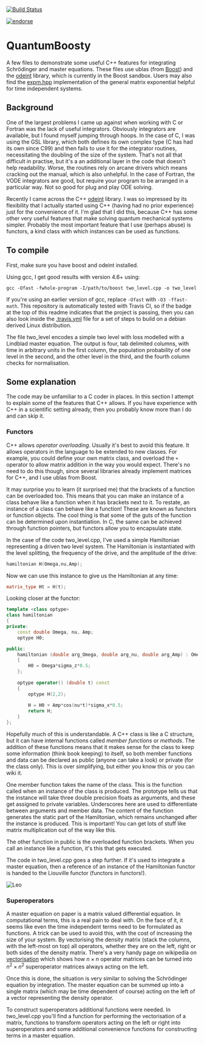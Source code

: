 [![Build Status](https://secure.travis-ci.org/qubyte/QuantumBoosty.png)](http://travis-ci.org/qubyte/QuantumBoosty)

[![endorse](http://api.coderwall.com/qubyte/endorsecount.png)](http://coderwall.com/qubyte)

# QuantumBoosty
A few files to demonstrate some useful C++ features for integrating Schrödinger and master equations. These files use ublas (from [Boost](www.boost.org)) and the [odeint](www.odeint.com) library, which is currently in the Boost sandbox. Users may also find the [expm.hpp](https://www.dbtsai.com/blog/2008-11-25-matrix-exponential/) implementation of the general matrix exponential helpful for time independent systems.

## Background

One of the largest problems I came up against when working with C or Fortran was the lack of useful integrators. Obviously integrators are available, but I found myself jumping through hoops. In the case of C, I was using the GSL library, which both defines its own complex type (C has had its own since C99) and then fails to use it for the integrator routines, necessitating the doubling of the size of the system. That's not all that difficult in practise, but it's a an additional layer in the code that doesn't help readability. Worse, the routines rely on arcane drivers which means cracking out the manual, which is also unhelpful. In the case of Fortran, the VODE integrators are good, but require your program to be arranged in a particular way. Not so good for plug and play ODE solving.

Recently I came across the C++ [odeint](www.odeint.com) library. I was so impressed by its flexibility that I actually started using C++ (having had no prior experience) just for the convenience of it. I'm glad that I did this, because C++ has some other very useful features that make solving quantum mechanical systems simpler. Probably the most important feature that I use (perhaps abuse) is functors, a kind class with which instances can be used as functions.

## To compile
First, make sure you have boost and odeint installed.

Using gcc, I get good results with version 4.6+ using:

    gcc -Ofast -fwhole-program -I/path/to/boost two_level.cpp -o two_level

If you're using an earlier version of gcc, replace `-Ofast` with `-O3 -ffast-math`. This repository is automatically tested with Travis CI, so if the badge at the top of this readme indicates that the project is passing, then you can also look inside the [.travis.yml](.travis.yml) file for a set of steps to build on a debian derived Linux distribution.

The file two_level encodes a simple two level with loss modelled with a Lindblad master equation. The output is four, tab delimited columns, with time in arbitrary units in the first column, the population probability of one level in the second, and the other level in the third, and the fourth column checks for normalisation.

## Some explanation
The code may be unfamiliar to a C coder in places. In this section I attempt to explain some of the features that C++ allows. If you have experience with C++ in a scientific setting already, then you probably know more than I do and can skip it.

### Functors
C++ allows _operator overloading_. Usually it's best to avoid this feature. It allows operators in the language to be extended to new classes. For example, you could define your own matrix class, and overload the `+` operator to allow matrix addition in the way you would expect. There's no need to do this though, since several libraries already implement matrices for C++, and I use ublas from Boost.

It may surprise you to learn (it surprised me) that the brackets of a function can be overloaded too. This means that you can make an instance of a class behave like a function when it has brackets next to it. To restate, an instance of a class can behave like a function! These are known as functors or function objects. The cool thing is that some of the guts of the function can be determined upon instantiation. In C, the same can be achieved through function pointers, but functors allow you to encapsulate state.

In the case of the code two_level.cpp, I've used a simple Hamiltonian representing a driven two level system. The Hamiltonian is instantiated with the level splitting, the frequency of the drive, and the amplitude of the drive:

```c++
hamiltonian H(Omega,nu,Amp);
```

Now we can use this instance to give us the Hamiltonian at any time:

```c++    
matrix_type Ht = H(t);
```

Looking closer at the functor:

```c++
template <class optype> 
class hamiltonian
{
private:
    const double Omega, nu, Amp;
    optype H0;

public:
    hamiltonian (double arg_Omega, double arg_nu, double arg_Amp) : Omega(arg_Omega), nu(arg_nu), Amp(arg_Amp)
    {
        H0 = Omega*sigma_z*0.5;
    };
    
    optype operator() (double t) const
    {
        optype H(2,2);
        
        H = H0 + Amp*cos(nu*t)*sigma_x*0.5;
        return H;
    }
};
```

Hopefully much of this is understandable. A C++ class is like a C structure, but it can have internal functions called _member functions_ or _methods_. The addition of these functions means that it makes sense for the class to keep some information (think book keeping) to itself, so both member functions and data can be declared as public (anyone can take a look) or private (for the class only). This is over simplifying, but either you know this or you can wiki it.

One member function takes the name of the class. This is the function called when an instance of the class is produced. The prototype tells us that the instance will take three double precision floats as arguments, and these get assigned to private variables. Underscores here are used to differentiate between arguments and member data. The content of the function generates the static part of the Hamiltonian, which remains unchanged after the instance is produced. This is important! You can get lots of stuff like matrix multiplication out of the way like this.

The other function in public is the overloaded function brackets. When you call an instance like a function, it's this that gets executed.

The code in two_level.cpp goes a step further. If it's used to integrate a master equation, then a reference of an instance of the Hamiltonian functor is handed to the Liouville functor (functors in functors!).

![Leo](http://i3.kym-cdn.com/photos/images/original/000/070/279/leostrutoriginal.jpg)


### Superoperators
A master equation on paper is a matrix valued differential equation. In computational terms, this is a real pain to deal with. On the face of it, it seems like even the time independent terms need to be formulated as functions. A trick can be used to avoid this, with the cost of increasing the size of your system. By vectorising the density matrix (stack the columns, with the left-most on top) all operators, whether they are on the left, right or both sides of the density matrix. There's a very handy page on wikipedia on [vectorisation](http://en.wikipedia.org/wiki/Vectorization_\(mathematics\)) which shows how $n\times n$ operator matrices can be turned into $n^2\times n^2$ superoperator matrices always acting on the left.

Once this is done, the situation is very similar to solving the Schrödinger equation by integration. The master equation can be summed up into a single matrix (which may be time dependent of course) acting on the left of a vector representing the density operator.

To construct superoperators additional functions were needed. In two_level.cpp you'll find a function for performing the vectorisation of a matrix, functions to transform operators acting on the left or right into superoperators and some additional convenience functions for constructing terms in a master equation.